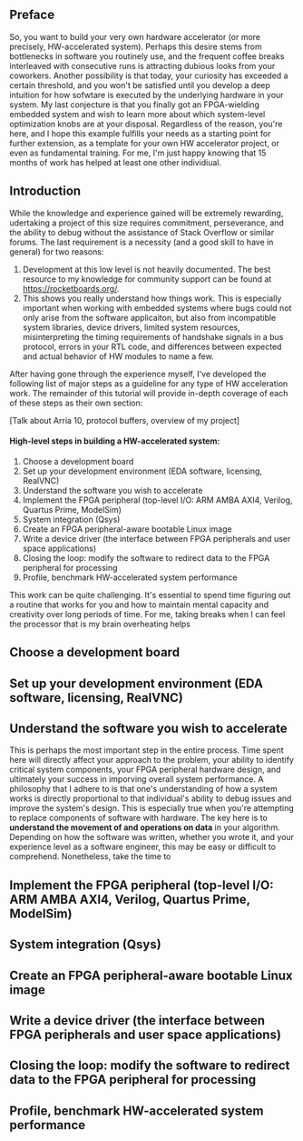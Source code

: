 ## Preface
So, you want to build your very own hardware accelerator (or more precisely, HW-accelerated system). Perhaps this desire stems from bottlenecks in software you routinely use, and the frequent coffee breaks interleaved with consecutive runs is attracting dubious looks from your coworkers. Another possibility is that today, your curiosity has exceeded a certain threshold, and you won't be satisfied until you develop a deep intuition for how sofwtare is executed by the underlying hardware in your system. My last conjecture is that you finally got an FPGA-wielding embedded system and wish to learn more about which system-level optimization knobs are at your disposal. Regardless of the reason, you're here, and I hope this example fulfills your needs as a starting point for further extension, as a template for your own HW accelerator project, or even as fundamental training. For me, I'm just happy knowing that 15 months of work has helped at least one other individiual.

## Introduction
While the knowledge and experience gained will be extremely rewarding, udertaking a project of this size requires commitment, perseverance, and the ability to debug without the assistance of Stack Overflow or similar forums. The last requirement is a necessity (and a good skill to have in general) for two reasons:
1. Development at this low level is not heavily documented. The best resource to my knowledge for community support can be found at https://rocketboards.org/. 
2. This shows you really understand how things work. This is especially important when working with embedded systems where bugs could not only arise from the software applicaiton, but also from incompatible system libraries, device drivers, limited system resources, misinterpreting the timing requirements of handshake signals in a bus protocol, errors in your RTL code, and differences between expected and actual behavior of HW modules to name a few.

After having gone through the experience myself, I've developed the following list of major steps as a guideline for any type of HW acceleration work. The remainder of this tutorial will provide in-depth coverage of each of these steps as their own section:

[Talk about Arria 10, protocol buffers, overview of my project]

#### High-level steps in building a HW-accelerated system:
1. Choose a development board
2. Set up your development environment (EDA software, licensing, RealVNC)
3. Understand the software you wish to accelerate
4. Implement the FPGA peripheral (top-level I/O: ARM AMBA AXI4, Verilog, Quartus Prime, ModelSim) 
5. System integration (Qsys)
6. Create an FPGA peripheral-aware bootable Linux image
7. Write a device driver (the interface between FPGA peripherals and user space applications)
8. Closing the loop: modify the software to redirect data to the FPGA peripheral for processing
9. Profile, benchmark HW-accelerated system performance

This work can be quite challenging. It's essential to spend time figuring out a routine that works for you and how to maintain mental capacity and creativity over long periods of time. For me, taking breaks when I can feel the processor that is my brain overheating helps 

## Choose a development board


## Set up your development environment (EDA software, licensing, RealVNC)


## Understand the software you wish to accelerate
This is perhaps the most important step in the entire process. Time spent here will directly affect your approach to the problem, your ability to identify critical system components, your FPGA peripheral hardware design, and ultimately your success in imporving overall system performance. A philosophy that I adhere to is that one's understanding of how a system works is directly proportional to that individual's ability to debug issues and improve the system's design. This is especially true when you're attempting to replace components of software with hardware. The key here is to **understand the movement of and operations on data** in your algorithm. Depending on how the software was written, whether you wrote it, and your experience level as a software engineer, this may be easy or difficult to comprehend. Nonetheless, take the time to

## Implement the FPGA peripheral (top-level I/O: ARM AMBA AXI4, Verilog, Quartus Prime, ModelSim)


## System integration (Qsys)


## Create an FPGA peripheral-aware bootable Linux image


## Write a device driver (the interface between FPGA peripherals and user space applications)


## Closing the loop: modify the software to redirect data to the FPGA peripheral for processing


## Profile, benchmark HW-accelerated system performance

